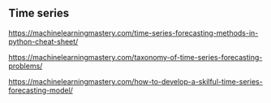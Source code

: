 ## Time series

https://machinelearningmastery.com/time-series-forecasting-methods-in-python-cheat-sheet/

https://machinelearningmastery.com/taxonomy-of-time-series-forecasting-problems/

https://machinelearningmastery.com/how-to-develop-a-skilful-time-series-forecasting-model/
